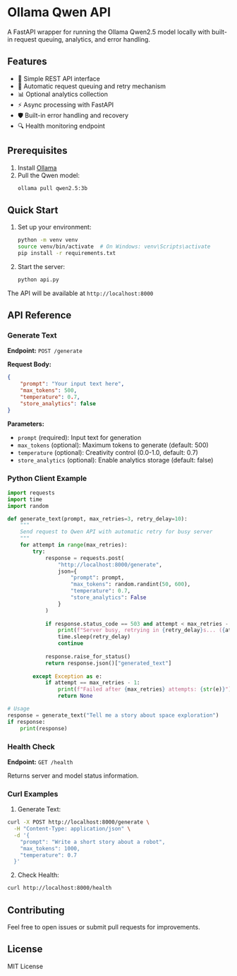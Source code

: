 # Ollama Qwen API

A FastAPI wrapper for running the Ollama Qwen2.5 model locally with built-in request queuing, analytics, and error handling.

## Features

- 🚀 Simple REST API interface
- 🔄 Automatic request queuing and retry mechanism
- 📊 Optional analytics collection
- ⚡ Async processing with FastAPI
- 🛡️ Built-in error handling and recovery
- 🔍 Health monitoring endpoint

## Prerequisites

1. Install [Ollama](https://ollama.ai)
2. Pull the Qwen model:
   ```bash
   ollama pull qwen2.5:3b
   ```

## Quick Start

1. Set up your environment:
   ```bash
   python -m venv venv
   source venv/bin/activate  # On Windows: venv\Scripts\activate
   pip install -r requirements.txt
   ```

2. Start the server:
   ```bash
   python api.py
   ```

The API will be available at `http://localhost:8000`

## API Reference

### Generate Text

**Endpoint:** `POST /generate`

**Request Body:**
```json
{
    "prompt": "Your input text here",
    "max_tokens": 500,
    "temperature": 0.7,
    "store_analytics": false
}
```

**Parameters:**
- `prompt` (required): Input text for generation
- `max_tokens` (optional): Maximum tokens to generate (default: 500)
- `temperature` (optional): Creativity control (0.0-1.0, default: 0.7)
- `store_analytics` (optional): Enable analytics storage (default: false)

### Python Client Example

```python
import requests
import time
import random

def generate_text(prompt, max_retries=3, retry_delay=10):
    """
    Send request to Qwen API with automatic retry for busy server
    """
    for attempt in range(max_retries):
        try:
            response = requests.post(
                "http://localhost:8000/generate",
                json={
                    "prompt": prompt,
                    "max_tokens": random.randint(50, 600),
                    "temperature": 0.7,
                    "store_analytics": False
                }
            )
            
            if response.status_code == 503 and attempt < max_retries - 1:
                print(f"Server busy, retrying in {retry_delay}s... ({attempt + 1}/{max_retries})")
                time.sleep(retry_delay)
                continue
                
            response.raise_for_status()
            return response.json()["generated_text"]
            
        except Exception as e:
            if attempt == max_retries - 1:
                print(f"Failed after {max_retries} attempts: {str(e)}")
                return None

# Usage
response = generate_text("Tell me a story about space exploration")
if response:
    print(response)
```

### Health Check

**Endpoint:** `GET /health`

Returns server and model status information.

### Curl Examples

1. Generate Text:
```bash
curl -X POST http://localhost:8000/generate \
  -H "Content-Type: application/json" \
  -d '{
    "prompt": "Write a short story about a robot",
    "max_tokens": 1000,
    "temperature": 0.7
  }'
```

2. Check Health:
```bash
curl http://localhost:8000/health
```

## Contributing

Feel free to open issues or submit pull requests for improvements.

## License

MIT License